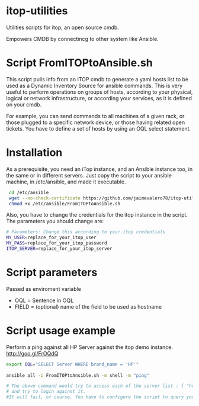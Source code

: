 itop-utilities
==============

Utilities scripts for itop, an open source cmdb. 

Empowers CMDB by connectincg to other system like Ansible.

Script FromITOPtoAnsible.sh
==

 This script pulls info from an ITOP cmdb to generate  a yaml hosts list to be used as a Dynamic Inventory Source for ansible commands.
 This is very useful to perform operations on groups of hosts, according to your physical, logical or network infrastructure, or according your services, as it is defined on your cmdb. 
 
 For example, you can send commands to all machines of a given rack, or those plugged to a specific network device, or those having related open tickets. You have to define a set of hosts by using an OQL select statement.
 
Installation
=====
 As a prerequisite, you need an iTop instance, and an Ansible instance too, in the same or in different servers.
 Just copy the script to your ansible machine, in /etc/ansible, and made it executable.

``` bash 
 cd /etc/ansible
 wget --no-check-certificate https://github.com/jaimevalero78/itop-utilities/raw/master/FromITOPtoAnsible.sh  
 chmod +x /etc/ansible/FromITOPtoAnsible.sh
``` 

 Also, you have to change the credentials for the itop instance in the script. The parameters you should change are:
``` bash  
# Parameters: Change this according to your itop credentials 
MY_USER=replace_for_your_itop_user
MY_PASS=replace_for_your_itop_password
ITOP_SERVER=replace_for_your_itop_server
``` 

Script parameters 
=====
 
 
 Passed as enviroment variable 
  * OQL = Sentence in OQL 
  * FIELD = (optional) name of the field to be used as hostname 
 
Script usage example 
====


 Perform a ping against all HP Server against the itop demo instance. http://goo.gl/FrOQdQ 
 
``` bash
export OQL="SELECT Server WHERE brand_name = 'HP'"
 
ansible all -i FromITOPtoAnsible.sh -m shell -m "ping" 

# The above command would try to access each of the server list : { "hosts" : [ "Server1" , "Server3" , "Server4" , "SRV1" , "SRV1" , "Web" ] }
# and try to login against it. 
#It will fail, of course. You have to configure the script to query your own itop instance!


```




 
 
